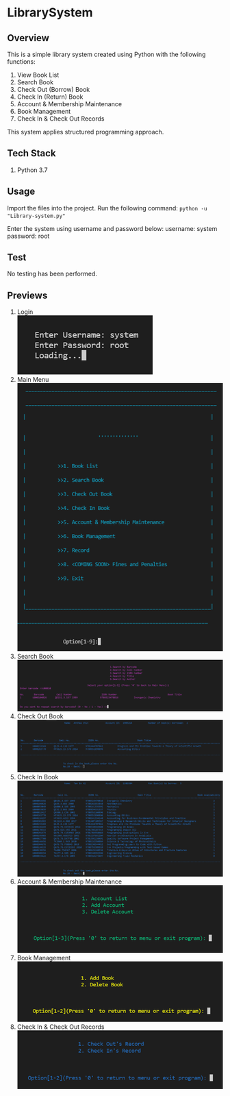 # LibrarySystem

## Overview
This is a simple library system created using Python with the following functions:
1. View Book List
2. Search Book
3. Check Out (Borrow) Book
4. Check In (Return) Book
5. Account & Membership Maintenance
6. Book Management
7. Check In & Check Out Records

This system applies structured programming approach.

## Tech Stack
1. Python 3.7

## Usage
Import the files into the project.
Run the following command:
`python -u "Library-system.py"`

Enter the system using username and password below:
username: system
password: root

## Test
No testing has been performed.

## Previews
1. Login<br>
![Login](previews/Login.png)
2. Main Menu<br>
![MainMenu](previews/MainMenu.png)
3. Search Book<br>
![SearchBook](previews/SearchBook.png)
4. Check Out Book<br>
![CheckIn](previews/CheckIn.png)
6. Check In Book<br>
![CheckOut](previews/CheckOut.png)
7. Account & Membership Maintenance<br>
![AccountMembershipMaintenance](previews/AccountMembershipMaintenance.png)
8. Book Management<br>
![BookManagement](previews/BookManagement.png)
9. Check In & Check Out Records<br>
![CheckInOutRecord](previews/CheckInOutRecord.png)
